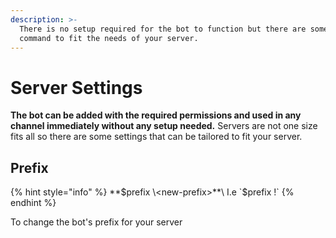 ```yaml
---
description: >-
  There is no setup required for the bot to function but there are some settings
  command to fit the needs of your server.
---
```


# Server Settings

**The bot can be added with the required permissions and used in any channel immediately without any setup needed.** Servers are not one size fits all so there are some settings that can be tailored to fit your server.



## Prefix

{% hint style="info" %}
**$prefix \<new-prefix>**\
I.e `$prefix !`
{% endhint %}

To change the bot's prefix for your server
